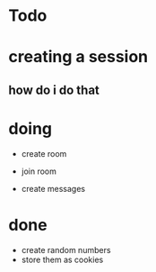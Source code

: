 # Todo

# creating a session

## how do i do that

# doing

- create room
- join room

- create messages

# done

- create random numbers
- store them as cookies
